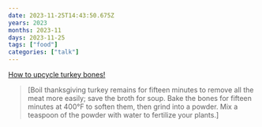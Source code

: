 ```yaml
---
date: 2023-11-25T14:43:50.675Z
years: 2023
months: 2023-11
days: 2023-11-25
tags: ["food"]
categories: ["talk"]
---
```

[How to upcycle turkey bones!](https://www.instagram.com/reel/C0C9QqoPFoW/)

> [Boil thanksgiving turkey remains for fifteen minutes to remove all the meat more easily; save the broth for soup. Bake the bones for fifteen minutes at 400°F to soften them, then grind into a powder. Mix a teaspoon of the powder with water to fertilize your plants.]
